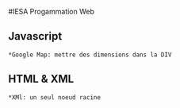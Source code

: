 #IESA Progammation Web

## Javascript
    
    *Google Map: mettre des dimensions dans la DIV
 

## HTML & XML

    *XMl: un seul noeud racine





















































































































































































































